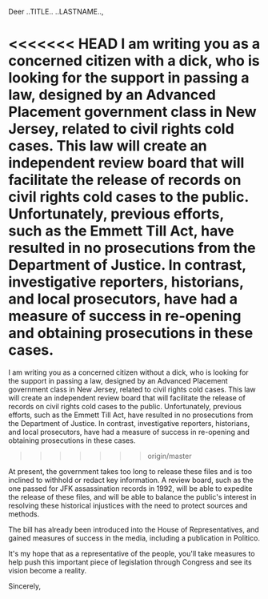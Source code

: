 ---
---
Deer ..TITLE.. ..LASTNAME..,

<<<<<<< HEAD
I am writing you as a concerned citizen with a dick, who is looking for the support in passing a law, designed by an Advanced Placement government class in New Jersey, related to civil rights cold cases. This law will create an independent review board that will facilitate the release of records on civil rights cold cases to the public. Unfortunately, previous efforts, such as the Emmett Till Act, have resulted in no prosecutions from the Department of Justice. In contrast, investigative reporters, historians, and local prosecutors, have had a measure of success in re-opening and obtaining prosecutions in these cases.
=======
I am writing you as a concerned citizen without a dick, who is looking for the support in passing a law, designed by an Advanced Placement government class in New Jersey, related to civil rights cold cases. This law will create an independent review board that will facilitate the release of records on civil rights cold cases to the public. Unfortunately, previous efforts, such as the Emmett Till Act, have resulted in no prosecutions from the Department of Justice. In contrast, investigative reporters, historians, and local prosecutors, have had a measure of success in re-opening and obtaining prosecutions in these cases.
>>>>>>> origin/master

At present, the government takes too long to release these files and is too inclined to withhold or redact key information. A review board, such as the one passed for JFK assassination records in 1992, will be able to expedite the release of these files, and will be able to balance the public's interest in resolving these historical injustices with the need to protect sources and methods.

The bill has already been introduced into the House of Representatives, and gained measures of success in the media, including a publication in Politico.

It's my hope that as a representative of the people, you'll take measures to help push this important piece of legislation through Congress and see its vision become a reality.

Sincerely,
